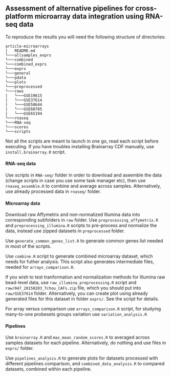 ## Assessment of alternative pipelines for cross-platform microarray data integration using RNA-seq data

To reproduce the results you will need the following structure of directories:

```
article-microarrays
│   README.md
└───allsamples_exprs
└───combined
└───combined_exprs
└───exprs
└───general
└───pdata
└───plots
└───preprocessed
└───raws
|   └───GSE19615
|   └───GSE37614
|   └───GSE58644
|   └───GSE60785
|   └───GSE65194
└───rnaseq
└───RNA-seq
└───scores
└───scripts
```

Not all the scripts are meant to launch in one go, read each script before executing. If you have troubles installing Brainarray CDF manually, use `install.brainarray.R` script.

#### RNA-seq data

Use scripts in `RNA-seq/` folder in order to download and aseemble the data (change scripts in case you use some task manager etc), then use `rnaseq_assemble.R` to combine and average across samples. Alternatively, use already processed data in  `rnaseq/` folder.

#### Microarray data

Download raw Affymetrix and non-normalized Illumina data into corresponding subfolders in `raw` folder. Use `preprocessing_affymetrix.R` and `preprocessing_illumina.R` scripts to pre-process and normalize the data, instead use zipped datasets in `preprocessed` folder.

Use `generate_common_genes_list.R` to generate common genes list needed in most of the scripts.

Use `combine.R` script to generate combined microarray dataset, which needs for futher analysis. This script also generates intermediate files, needed for `arrays_comparison.R`.

If you wish to test tranformation and normalization methods for Illumina raw bead-level data, use `raw_illumina_preprocessing.R` script and `raw/047_20150203_Tchou_CAFs.zip` file, which you should put into `raw/GSE37614` folder. Alternatively, you can create plot using already generated files for this dataset in folder `exprs/`. See the script for details.

For array versus comparison use `arrays_comparison.R` script, for studying many-to-one probesets groups variation use `variation_analysis.R`

#### Pipelines

Use `brainarray.R` and  `max_mean_random_scores.R` to averaged across samples datasets for each pipeline. Alternatively, do nothing and use files in `exprs/` folder.

Use `pipelines_analysis.R` to generate plots for datasets processed with different pipelines comparison, and `combined_data_analysis.R` to compared datasets, combined within each pipeline.
